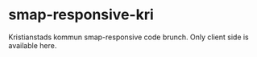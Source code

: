 # smap-responsive-kri
Kristianstads kommun smap-responsive code brunch. Only client side is available here.